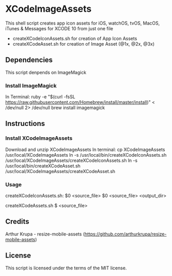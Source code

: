 # XCodeImageAssets

This shell script creates app icon assets for iOS, watchOS, tvOS, MacOS, iTunes &amp; Messages for XCODE 10 from just one file

- createXCodeIconAssets.sh for creation of App Icon Assets
- createXCodeAsset.sh for creation of Image Asset (@1x, @2x, @3x)

## Dependencies

This script denpends on ImageMagick

### Install ImageMagick

In Terminal:
ruby -e "$(curl -fsSL https://raw.githubusercontent.com/Homebrew/install/master/install)" < /dev/null 2> /dev/null
brew install imagemagick

## Instructions

### Install XCodeImageAssets

Download and unzip XCodeImageAssets
In terminal:
cp XCodeImageAssets /usr/local/XCodeImageAssets
ln -s /usr/local/bin/createXCodeIconAssets.sh /usr/local/XCodeImageAssets/createXCodeIconAssets.sh
ln -s /usr/local/bin/createXCodeAsset.sh /usr/local/XCodeImageAssets/createXCodeAsset.sh

### Usage

createXCodeIconAssets.sh:
	$0 <source_file>
	$0 <source_file> <output_dir>

createXCodeAssets.sh
	$ <source_file>

## Credits

Arthur Krupa - resize-mobile-assets (https://github.com/arthurkrupa/resize-mobile-assets)

## License

This script is licensed under the terms of the MIT license.
